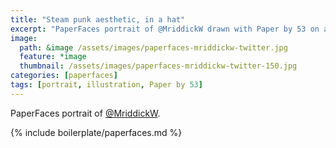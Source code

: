 ```yaml
---
title: "Steam punk aesthetic, in a hat"
excerpt: "PaperFaces portrait of @MriddickW drawn with Paper by 53 on an iPad."
image: 
  path: &image /assets/images/paperfaces-mriddickw-twitter.jpg 
  feature: *image
  thumbnail: /assets/images/paperfaces-mriddickw-twitter-150.jpg
categories: [paperfaces]
tags: [portrait, illustration, Paper by 53]
---
```


PaperFaces portrait of [@MriddickW](https://twitter.com/MriddickW).

{% include boilerplate/paperfaces.md %}

